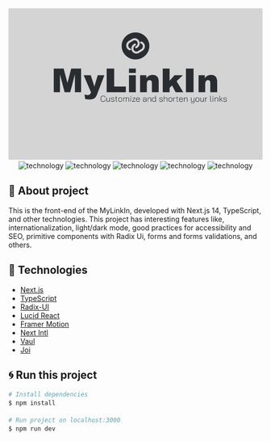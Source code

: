 <div align="center" style="margin-bottom: 20px;">
  <div>
    <img src="./public/images/banner.png" width="525" height="300" />
  </div>

  <div align="center">
    <img alt="technology" src="https://img.shields.io/badge/react-%2320232a.svg?style=for-the-badge&logo=react&logoColor=%2361DAFB">
    <img alt="technology" src="https://img.shields.io/badge/Next-black?style=for-the-badge&logo=next.js&logoColor=white">
    <img alt="technology" src="https://img.shields.io/badge/tailwindcss-%2338B2AC.svg?style=for-the-badge&logo=tailwind-css&logoColor=white">
    <img alt="technology" src="https://img.shields.io/badge/radix%20ui-161618.svg?style=for-the-badge&logo=radix-ui&logoColor=white">
    <img alt="technology" src="https://img.shields.io/badge/Framer-black?style=for-the-badge&logo=framer&logoColor=blue">
  </div>
</div>

## :memo: About project

This is the front-end of the MyLinkIn, developed with Next.js 14, TypeScript, and other technologies. This project has interesting features like, internationalization, light/dark mode, good practices for accessibility and SEO, primitive components with Radix Ui, forms and forms validations, and others.

## :rocket: Technologies

- [Next.js](https://nextjs.org/docs)
- [TypeScript](https://www.typescriptlang.org/)
- [Radix-UI](https://www.radix-ui.com/)
- [Lucid React](https://lucide.dev/icons/)
- [Framer Motion](https://www.framer.com/motion/)
- [Next Intl](https://next-intl-docs.vercel.app/)
- [Vaul](https://vaul.emilkowal.ski/)
- [Joi](https://joi.dev/)

## :cyclone: Run this project

```bash
# Install dependencies
$ npm install

# Run project on localhost:3000
$ npm run dev
```

